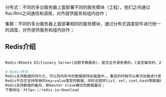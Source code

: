 分布式：不同的多台服务器上面部署不同的服务模块（工程），他们之间通过Rac/Rmi之间通信和调用，对外提供服务和组内协作；

集群：不同的多台服务器上面部署相同的服务模块，通过分布式调度软件进行统一的调度，对外提供服务和组内协作；

## Redis介绍

```python

Redis:REmote DIctionary Server(远程字典服务)，是完全开源免费的，C语言编写的，遵守BSD协议，是一个高性能的（key/value）分布式内存数据库，基于内存运行，也被人们称为数据结构服务器
    
# Redis特点：
Redis支持数据的持久化，可以将内存中的数据保持在磁盘中，，重启的时候可以再次加载进行使用；
Redis不仅仅支持简单的key=value类型的数据，同时还提供list，set，zset,hash等数据结构的存储；
Redis支持数据的备份，即master-slave模式的数据备份；
下载地址：https://redis.io/download
```

